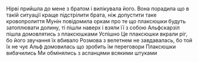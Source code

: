 
Нірві прийшла до мене з братом і вилікувала його. Вона порадила що в такій ситуації краще підстрілити брата, ніж допустити таке кровопролиття
Мунін повідомила оркам про те що плаксюшки будуть затоплювати долину, ті пішли наверх і взяли її з собою
Альфскарзіл пішла домовлятись з плаксюшками
Успішно
Це плаксюшки вкрали ріг, бо його звучання їх вбивало
Розмова з велетнем не завдавалась, бо той їх не чує
Альф домовилась що зробить їм переговори
Плаксюшки вибачились
Ми обмінялись з асланцями всякими штуками
